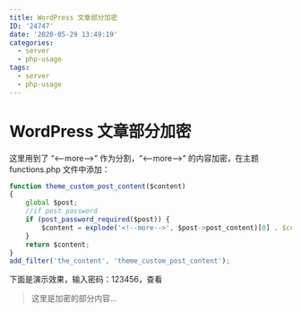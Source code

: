 ```yaml
---
title: WordPress 文章部分加密
ID: '24747'
date: '2020-05-29 13:49:19'
categories:
  - server
  - php-usage
tags:
  - server
  - php-usage
---
```


# WordPress 文章部分加密

这里用到了 “<--more-->” 作为分割，“<--more-->” 的内容加密，在主题 functions.php 文件中添加：

``` js 
function theme_custom_post_content($content)
{
    global $post;
    //if post password
    if (post_password_required($post)) {
        $content = explode('<!--more-->', $post->post_content)[0] . $content;
    }
    return $content;
}
add_filter('the_content', 'theme_custom_post_content');
```

下面是演示效果，输入密码：123456，查看

> 这里是加密的部分内容...
 
 
 
 
 
 
 
 
 
 
 
 
 
 
 
 
 
 
 
 
 
 
 
 
 
